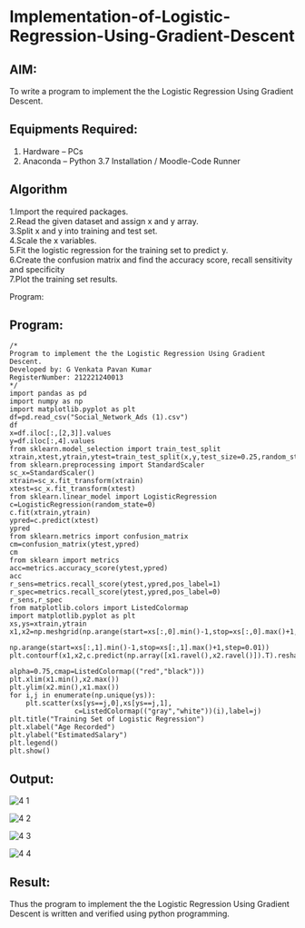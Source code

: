 # Implementation-of-Logistic-Regression-Using-Gradient-Descent

## AIM:
To write a program to implement the the Logistic Regression Using Gradient Descent.

## Equipments Required:
1. Hardware – PCs
2. Anaconda – Python 3.7 Installation / Moodle-Code Runner

## Algorithm
1.Import the required packages.<br>
2.Read the given dataset and assign x and y array.<br>
3.Split x and y into training and test set.<br>
4.Scale the x variables.<br>
5.Fit the logistic regression for the training set to predict y.<br>
6.Create the confusion matrix and find the accuracy score, recall sensitivity and specificity<br>
7.Plot the training set results.<br>

Program:
## Program:
```
/*
Program to implement the the Logistic Regression Using Gradient Descent.
Developed by: G Venkata Pavan Kumar
RegisterNumber: 212221240013
*/
import pandas as pd
import numpy as np
import matplotlib.pyplot as plt
df=pd.read_csv("Social_Network_Ads (1).csv")
df
x=df.iloc[:,[2,3]].values
y=df.iloc[:,4].values 
from sklearn.model_selection import train_test_split
xtrain,xtest,ytrain,ytest=train_test_split(x,y,test_size=0.25,random_state=0)
from sklearn.preprocessing import StandardScaler
sc_x=StandardScaler()
xtrain=sc_x.fit_transform(xtrain)
xtest=sc_x.fit_transform(xtest)
from sklearn.linear_model import LogisticRegression
c=LogisticRegression(random_state=0)
c.fit(xtrain,ytrain)
ypred=c.predict(xtest)
ypred
from sklearn.metrics import confusion_matrix
cm=confusion_matrix(ytest,ypred)
cm
from sklearn import metrics
acc=metrics.accuracy_score(ytest,ypred)
acc
r_sens=metrics.recall_score(ytest,ypred,pos_label=1)
r_spec=metrics.recall_score(ytest,ypred,pos_label=0)
r_sens,r_spec
from matplotlib.colors import ListedColormap
import matplotlib.pyplot as plt
xs,ys=xtrain,ytrain
x1,x2=np.meshgrid(np.arange(start=xs[:,0].min()-1,stop=xs[:,0].max()+1,step=0.01),
               np.arange(start=xs[:,1].min()-1,stop=xs[:,1].max()+1,step=0.01))
plt.contourf(x1,x2,c.predict(np.array([x1.ravel(),x2.ravel()]).T).reshape(x1.shape),
                            alpha=0.75,cmap=ListedColormap(("red","black")))
plt.xlim(x1.min(),x2.max())
plt.ylim(x2.min(),x1.max())
for i,j in enumerate(np.unique(ys)):
    plt.scatter(xs[ys==j,0],xs[ys==j,1],
                c=ListedColormap(("gray","white"))(i),label=j)
plt.title("Training Set of Logistic Regression")
plt.xlabel("Age Recorded")
plt.ylabel("EstimatedSalary")
plt.legend()
plt.show()
```

## Output:
![4 1](https://user-images.githubusercontent.com/94827772/173214982-6e14305f-934e-4cb2-abf2-12d23b6f3396.png)

![4 2](https://user-images.githubusercontent.com/94827772/173214980-306d2f14-4352-4979-af37-99576d2d3533.png)

![4 3](https://user-images.githubusercontent.com/94827772/173214978-8c626534-b6c6-4f82-b1a1-b71f0cea8da6.png)

![4 4](https://user-images.githubusercontent.com/94827772/173214976-19e8f165-6ac6-480e-9c36-8dc9874c9757.png)


## Result:
Thus the program to implement the the Logistic Regression Using Gradient Descent is written and verified using python programming.

